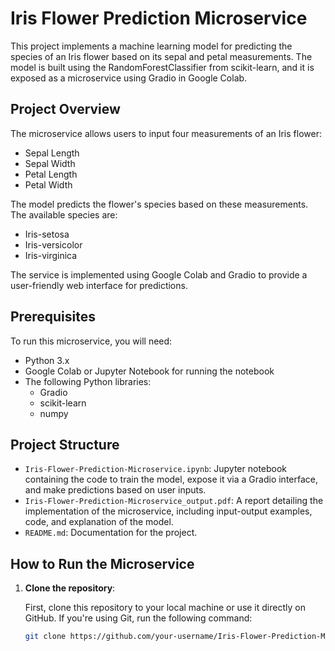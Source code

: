 # Iris Flower Prediction Microservice

This project implements a machine learning model for predicting the species of an Iris flower based on its sepal and petal measurements. The model is built using the RandomForestClassifier from scikit-learn, and it is exposed as a microservice using Gradio in Google Colab.

## Project Overview

The microservice allows users to input four measurements of an Iris flower: 
- Sepal Length
- Sepal Width
- Petal Length
- Petal Width

The model predicts the flower's species based on these measurements. The available species are:
- Iris-setosa
- Iris-versicolor
- Iris-virginica

The service is implemented using Google Colab and Gradio to provide a user-friendly web interface for predictions.

## Prerequisites

To run this microservice, you will need:
- Python 3.x
- Google Colab or Jupyter Notebook for running the notebook
- The following Python libraries:
  - Gradio
  - scikit-learn
  - numpy

## Project Structure

- `Iris-Flower-Prediction-Microservice.ipynb`: Jupyter notebook containing the code to train the model, expose it via a Gradio interface, and make predictions based on user inputs.
- `Iris-Flower-Prediction-Microservice_output.pdf`: A report detailing the implementation of the microservice, including input-output examples, code, and explanation of the model.
- `README.md`: Documentation for the project.

## How to Run the Microservice

1. **Clone the repository**:

   First, clone this repository to your local machine or use it directly on GitHub. If you're using Git, run the following command:
   ```bash
   git clone https://github.com/your-username/Iris-Flower-Prediction-Microservice.git

